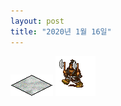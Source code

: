 ```yaml
---
layout: post
title: "2020년 1월 16일"
---
```


<script type="text/javascript">
  class Resources {
    constructor() {
      this.objects_ = {};
    }
    image(name) {
      return this.objects_[name];
    }
    download(name, url) {
      return new Promise((resolve, reject) => {
        let xhr = new XMLHttpRequest();
        xhr.open('GET', url, true);
        xhr.responseType = 'blob';
        xhr.onload = () => {
          if(xhr.status === 200)
          {
            let blob = xhr.response;
            let image = new Image();
            image.src = URL.createObjectURL(blob);
            image.onload = () => {
              this.objects_[name] = image;
              resolve(this.objects_[name]);
            };
          }
        };
        xhr.onerror = () => { reject(xhr.statusText); };
        xhr.send();
      });
    }
  }

  class Tile
  {
    constructor() {
      this.image_ = null;
    }
    set image(o) {
      this.image_ = o;
    }
  }

  class World
  {
    constructor() {
      this.width_ = 16;
      this.height_ = 16;
      this.tiles_ = [];
      for(let y = 0; y < this.height_; y++) {
        this.tiles_.push([]);
        for(let x = 0; x < this.width_; x++) {
          this.tiles_[y].push(new Tile());
        }
      }
      console.log(this.tiles_);
    }

    initialize(resources) {
      return new Promise((resolve, reject) => {
        for(let y = 0; y < this.height_; y++) {
          this.tiles_.push([]);
          for(let x = 0; x < this.width_; x++) {
            console.log(resources);
            console.log(this.tiles_[y][x]);
            this.tiles_[y][x].image = resources.image('snow');
          }
        }
        resolve();
      });
    }
  }

  class Scene
  {
    draw(o) {
      return new Promise((resolve, reject) => {
        console.log('draw => ' + o);
        resolve();
      });
    }
  }
  let world = new World();
  let scene = new Scene();

  // World
    // Tile
  // Scene
  // Resource

  let resources = new Resources();
  resources.download('snow', '/assets/images/game/snow.png')
              .then(() => resources.download('character', '/assets/images/game/character.png'))
              .then(() => resources.download('character.move', '/assets/images/game/character.move.png'))
              .then(() => world.initialize(resources))
              .then(() => scene.draw(world));

//  scene.draw(world);
</script>

 <canvas id="suho" width="600" height="480"></canvas>

 ![image](/assets/images/game/snow.png) ![character move](/assets/images/game/character.move.png)

 <script type="text/javascript">
  // create world

  let canvas = document.getElementById("suho");
  let context = canvas.getContext('2d');

  let background = null;
  let character = [null, null];

  function snow()
  {
    var xhr = new XMLHttpRequest();

    xhr.open('GET', '/assets/images/game/snow.png', true);
    xhr.responseType = 'blob';
    xhr.onload = function(e) {
      if (this.status == 200) {
        var blob = this.response;
        let canvas = document.getElementById("suho");
        let context = canvas.getContext('2d');
        var image = new Image();
        image.src = URL.createObjectURL(blob);
        image.onload = () => {
          background = image;

        };
      }
    };
    xhr.send();
  }

  function character_normal() {
    var xhr = new XMLHttpRequest();

    xhr.open('GET', '/assets/images/game/character.png', true);
    xhr.responseType = 'blob';
    xhr.onload = function(e) {
      if (this.status == 200) {
        var blob = this.response;

        var image = new Image();
        image.src = URL.createObjectURL(blob);
        image.onload = () => {
          character[0] = image;
          // context.drawImage(image, 0  + 64,  0 + 32);
        };
      }
    };
    xhr.send();
  }

  function character_move() {
    var xhr = new XMLHttpRequest();

    xhr.open('GET', '/assets/images/game/character.move.png', true);
    xhr.responseType = 'blob';
    xhr.onload = function(e) {
      if (this.status == 200) {
        var blob = this.response;

        var image = new Image();
        image.src = URL.createObjectURL(blob);
        image.onload = () => {
          character[1] = image;
          // context.drawImage(image, 0  + 64,  0 + 32);
        };
      }
    };
    xhr.send();
  }
  character_normal();
  character_move();
  snow();

  let i = 0;

  function draw() {
    let canvas = document.getElementById("suho");
    let context = canvas.getContext('2d');
    if(background)
    {
      for(let i  = 0; i<8; i++)
      {
        for(let j = 0; j < 8; j++)
        {
          context.drawImage(background, 0  + 64 * j,  0 + 32 * i);
          context.drawImage(background, 32 + 64 * j, 16 + 32 * i);            
        }
      }
    }
    if(character) {
      if(character[0] && character[1])
      {

        context.drawImage(character[i % character.length], 0  + 64,  0 + 32);
      }
    }
  }

  function repeat() {
    draw();
    i = i + 1;
    setTimeout(() => {
      repeat();
    }, 1000);
  }
  repeat();


 </script>

